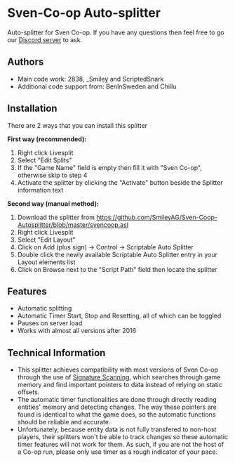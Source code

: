 # Sven-Co-op Auto-splitter

Auto-splitter for Sven Co-op.
If you have any questions then feel free to go our [Discord server](https://discord.com/invite/3Trxxsz) to ask.

## Authors
 - Main code work: 2838, _Smiley and ScriptedSnark
 - Additional code support from: BenInSweden and Chillu

## Installation
There are 2 ways that you can install this splitter

**First way (recommended):**
 1. Right click Livesplit
 2. Select "Edit Splits"
 3. If the "Game Name" field is empty then fill it with "Sven Co-op", otherwise skip to step 4
 4. Activate the splitter by clicking the "Activate" button beside the Splitter information text

**Second way (manual method):**
 1. Download the splitter from https://github.com/SmileyAG/Sven-Coop-Autosplitter/blob/master/svencoop.asl
 2. Right click Livesplit
 3. Select "Edit Layout"
 4. Click on Add (plus sign) -> Control -> Scriptable Auto Splitter
 5. Double click the newly available Scriptable Auto Splitter entry in your Layout elements list
 6. Click on Browse next to the "Script Path" field then locate the splitter

## Features
 - Automatic splitting
 - Automatic Timer Start, Stop and Resetting, all of which can be toggled
 - Pauses on server load
 - Works with almost all versions after 2016
 
## Technical Information
 - This splitter achieves compatibility with most versions of Sven Co-op through the use of [Signature Scanning](https://wiki.alliedmods.net/Signature_scanning), which searches through game memory and find important pointers to data instead of relying on static offsets.
 - The automatic timer functionalities are done through directly reading entities' memory and detecting changes. The way these pointers are found is identical to what the game does, so the automatic functions should be reliable and accurate.
 - Unfortunately, because entity data is not fully transfered to non-host players, their splitters won't be able to track changes so these automatic timer features will not work for them. As such, if you are not the host of a Co-op run, please only use timer as a rough indicator of your pace.

